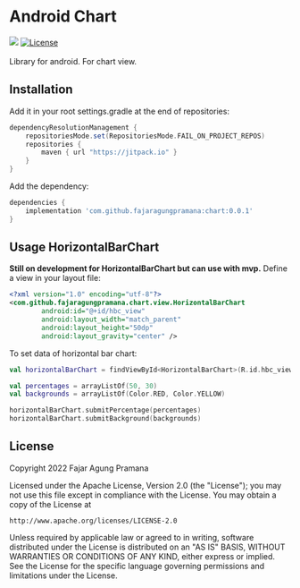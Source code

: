 # Android Chart
[![](https://jitpack.io/v/fajaragungpramana/chart.svg)](https://jitpack.io/#fajaragungpramana/chart)
[![License](https://img.shields.io/badge/License-Apache%202.0-blue.svg)](https://opensource.org/licenses/Apache-2.0)
</br>
</br>
Library for android. For chart view.

## Installation
Add it in your root settings.gradle at the end of repositories:
```gradle
dependencyResolutionManagement {
    repositoriesMode.set(RepositoriesMode.FAIL_ON_PROJECT_REPOS)
    repositories {
        maven { url "https://jitpack.io" }
    }
}
```
Add the dependency:
```gradle
dependencies {
	implementation 'com.github.fajaragungpramana:chart:0.0.1'
}
```

## Usage HorizontalBarChart
<b>Still on development for HorizontalBarChart but can use with mvp.</b> Define a view in your layout file:
```xml
<?xml version="1.0" encoding="utf-8"?>
<com.github.fajaragungpramana.chart.view.HorizontalBarChart
        android:id="@+id/hbc_view"
        android:layout_width="match_parent"
        android:layout_height="50dp"
        android:layout_gravity="center" />
```

To set data of horizontal bar chart:
```kotlin
val horizontalBarChart = findViewById<HorizontalBarChart>(R.id.hbc_view)

val percentages = arrayListOf(50, 30)
val backgrounds = arrayListOf(Color.RED, Color.YELLOW)

horizontalBarChart.submitPercentage(percentages)
horizontalBarChart.submitBackground(backgrounds)
```

## License
Copyright 2022 Fajar Agung Pramana

Licensed under the Apache License, Version 2.0 (the "License");
you may not use this file except in compliance with the License.
You may obtain a copy of the License at

    http://www.apache.org/licenses/LICENSE-2.0

Unless required by applicable law or agreed to in writing, software
distributed under the License is distributed on an "AS IS" BASIS,
WITHOUT WARRANTIES OR CONDITIONS OF ANY KIND, either express or implied.
See the License for the specific language governing permissions and
limitations under the License.
